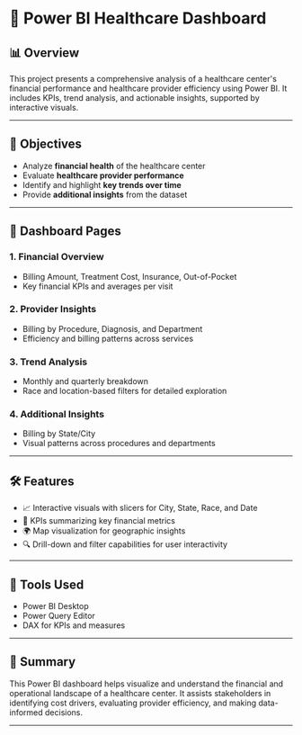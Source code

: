 # 🏥 Power BI Healthcare Dashboard

## 📊 Overview
This project presents a comprehensive analysis of a healthcare center's financial performance and healthcare provider efficiency using Power BI. It includes KPIs, trend analysis, and actionable insights, supported by interactive visuals.



---

## 🎯 Objectives
- Analyze **financial health** of the healthcare center
- Evaluate **healthcare provider performance**
- Identify and highlight **key trends over time**
- Provide **additional insights** from the dataset

---

## 📁 Dashboard Pages

### 1. Financial Overview
- Billing Amount, Treatment Cost, Insurance, Out-of-Pocket
- Key financial KPIs and averages per visit

### 2. Provider Insights
- Billing by Procedure, Diagnosis, and Department
- Efficiency and billing patterns across services

### 3. Trend Analysis
- Monthly and quarterly breakdown
- Race and location-based filters for detailed exploration

### 4. Additional Insights
- Billing by State/City
- Visual patterns across procedures and departments

---

## 🛠 Features
- 📈 Interactive visuals with slicers for City, State, Race, and Date
- 🧠 KPIs summarizing key financial metrics
- 🌍 Map visualization for geographic insights
- 🔍 Drill-down and filter capabilities for user interactivity

---

## 🧰 Tools Used
- Power BI Desktop
- Power Query Editor
- DAX for KPIs and measures

---

## 📄 Summary
This Power BI dashboard helps visualize and understand the financial and operational landscape of a healthcare center. It assists stakeholders in identifying cost drivers, evaluating provider efficiency, and making data-informed decisions.

---

